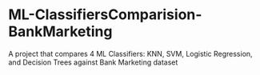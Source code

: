# ML-ClassifiersComparision-BankMarketing
A project that compares 4 ML Classifiers: KNN, SVM, Logistic Regression, and Decision Trees against Bank Marketing dataset
